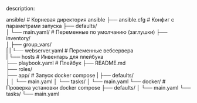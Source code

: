 description:

ansible/                    # Корневая директория ansible
├── ansible.cfg             # Конфиг с параметрами запуска
├── defaults/                  
│   └── main.yaml/          # Переменные по умолчанию (заглушки)
├── inventory/         
│   ├── group_vars/       
|   |   └── webserver.yaml  # Переменные вебсервера   
|   └── hosts               # Инвентарь для плейбука   
├── playbook.yaml           # Плейбук
├── README.md  
├── roles/              
    ├── app/                # Запуск docker compose
    |   ├── defaults/            
    │   │   └── main.yaml
    │   └── tasks/
    │       └── main.yaml
    └── docker/             # Проверка установки docker compose
        ├── defaults/
        │   └── main.yaml
        └── tasks/
            └── main.yaml
